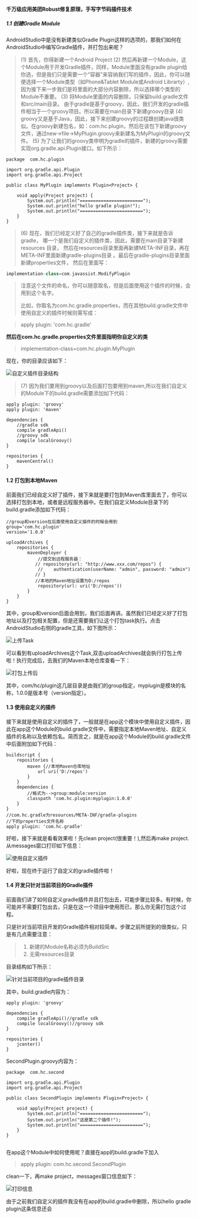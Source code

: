 #### 千万级应用美团Robust修复原理，手写字节码插件技术

##### 1.1 创建Gradle Module

AndroidStudio中是没有新建类似Gradle Plugin这样的选项的，那我们如何在AndroidStudio中编写Gradle插件，并打包出来呢？

> (1) 首先，你得新建一个Android Project
> (2) 然后再新建一个Module，这个Module用于开发Gradle插件，同样，Module里面没有gradle plugin给你选，但是我们只是需要一个“容器”来容纳我们写的插件，因此，你可以随便选择一个Module类型（如Phone&Tablet Module或Android Librarty）,因为接下来一步我们是将里面的大部分内容删除，所以选择哪个类型的Module不重要。
> (3) 将Module里面的内容删除，只保留build.gradle文件和src/main目录。
> 由于gradle是基于groovy，因此，我们开发的gradle插件相当于一个groovy项目。所以需要在main目录下新建groovy目录
> (4) groovy又是基于Java，因此，接下来创建groovy的过程跟创建java很类似。在groovy新建包名，如：com.hc.plugin，然后在该包下新建groovy文件，通过new->file->MyPlugin.groovy来新建名为MyPlugin的groovy文件。
> (5) 为了让我们的groovy类申明为gradle的插件，新建的groovy需要实现org.gradle.api.Plugin接口。如下所示：

```
package  com.hc.plugin

import org.gradle.api.Plugin
import org.gradle.api.Project

public class MyPlugin implements Plugin<Project> {

    void apply(Project project) {
        System.out.println("========================");
        System.out.println("hello gradle plugin!");
        System.out.println("========================");
    }
}
```




> (6) 现在，我们已经定义好了自己的gradle插件类，接下来就是告诉gradle，
> 哪一个是我们自定义的插件类，因此，需要在main目录下新建 resources 目录，
> 然后在resources目录里面再新建META-INF目录，再在META-INF里面新建gradle-plugins目录
> 。最后在gradle-plugins目录里面新建properties文件，
> 然后在里面写：
```groovy
implementation-class=com.javassist.ModifyPlugin
```
> 注意这个文件的命名，你可以随意取名，但是后面使用这个插件的时候，会用到这个名字。
>
> 比如，你取名为com.hc.gradle.properties，而在其他build.gradle文件中使用自定义的插件时候则需写成：



> apply plugin: 'com.hc.gradle'


**然后在com.hc.gradle.properties文件里面指明你自定义的类**

> implementation-class=com.hc.plugin.MyPlugin


现在，你的目录应该如下：

![自定义插件目录结构](https://img-blog.csdn.net/20160702123302689)

> (7) 因为我们要用到groovy以及后面打包要用到maven,所以在我们自定义的Module下的build.gradle需要添加如下代码：

```
apply plugin: 'groovy'
apply plugin: 'maven'

dependencies {
    //gradle sdk
    compile gradleApi()
    //groovy sdk
    compile localGroovy()
}

repositories {
    mavenCentral()
}
```

#### 1.2 打包到本地Maven

​		前面我们已经自定义好了插件，接下来就是要打包到Maven库里面去了，你可以选择打包到本地，或者是远程服务器中。在我们自定义Module目录下的build.gradle添加如下代码：

```
//group和version在后面使用自定义插件的时候会用到
group='com.hc.plugin'
version='1.0.0'

uploadArchives {
    repositories {
        mavenDeployer {
            //提交到远程服务器：
           // repository(url: "http://www.xxx.com/repos") {
            //    authentication(userName: "admin", password: "admin")
           // }
           //本地的Maven地址设置为D:/repos
            repository(url: uri('D:/repos'))
        }
    }
}
```

​		其中，group和version后面会用到，我们后面再讲。虽然我们已经定义好了打包地址以及打包相关配置，但是还需要我们让这个打包task执行。点击AndroidStudio右侧的gradle工具，如下图所示：

![上传Task](https://img-blog.csdn.net/20160702130539639)

​		可以看到有uploadArchives这个Task,双击uploadArchives就会执行打包上传啦！执行完成后，去我们的Maven本地仓库查看一下：

![打包上传后](https://img-blog.csdn.net/20160702130836877)

​		其中，com/hc/plugin这几层目录是由我们的group指定，myplugin是模块的名称，1.0.0是版本号（version指定）。



#### 1.3 使用自定义的插件

​		接下来就是使用自定义的插件了，一般就是在app这个模块中使用自定义插件，因此在app这个Module的build.gradle文件中，需要指定本地Maven地址、自定义插件的名称以及依赖包名。简而言之，就是在app这个Module的build.gradle文件中后面附加如下代码：

```
buildscript {
    repositories {
        maven {//本地Maven仓库地址
            url uri('D:/repos')
        }
    }
    dependencies {
        //格式为-->group:module:version
        classpath 'com.hc.plugin:myplugin:1.0.0'
    }
}
//com.hc.gradle为resources/META-INF/gradle-plugins
//下的properties文件名称
apply plugin: 'com.hc.gradle'
```


好啦，接下来就是看看效果啦！先clean project(很重要！),然后再make project.从messages窗口打印如下信息：

![使用自定义插件](https://img-blog.csdn.net/20160702131957936)

好啦，现在终于运行了自定义的gradle插件啦！

#### 1.4 开发只针对当前项目的Gradle插件

前面我们讲了如何自定义gradle插件并且打包出去，可能步骤比较多。有时候，你可能并不需要打包出去，只是在这一个项目中使用而已，那么你无需打包这个过程。

只是针对当前项目开发的Gradle插件相对较简单。步骤之前所提到的很类似，只是有几点需要注意：

> 1. 新建的Module名称必须为BuildSrc
> 2. 无需resources目录

目录结构如下所示：

![针对当前项目的gradle插件目录](https://img-blog.csdn.net/20160702135323958)

其中，build.gradle内容为：

```
apply plugin: 'groovy'

dependencies {
    compile gradleApi()//gradle sdk
    compile localGroovy()//groovy sdk
}

repositories {
    jcenter()
}

```

SecondPlugin.groovy内容为：

```
package  com.hc.second

import org.gradle.api.Plugin
import org.gradle.api.Project

public class SecondPlugin implements Plugin<Project> {

    void apply(Project project) {
        System.out.println("========================");
        System.out.println("这是第二个插件!");
        System.out.println("========================");
    }
}
 
```



在app这个Module中如何使用呢？直接在app的build.gradle下加入

> apply plugin: com.hc.second.SecondPlugin


clean一下，再make project，messages窗口信息如下：

![打印信息](https://img-blog.csdn.net/20160702135750329)

由于之前我们自定义的插件我没有在app的build.gradle中删除，所以hello gradle plugin这条信息还会


